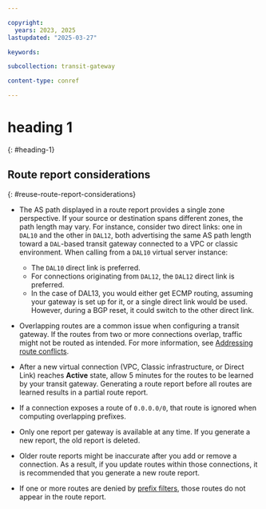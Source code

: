 ```yaml
---

copyright:
  years: 2023, 2025
lastupdated: "2025-03-27"

keywords:

subcollection: transit-gateway

content-type: conref

---
```


# heading 1
{: #heading-1}

## Route report considerations
{: #reuse-route-report-considerations}

* The AS path displayed in a route report provides a single zone perspective. If your source or destination spans different zones, the path length may vary. For instance, consider two direct links: one in `DAL10` and the other in `DAL12`, both advertising the same AS path length toward a `DAL`-based transit gateway connected to a VPC or classic environment. When calling from a `DAL10` virtual server instance:

   * The `DAL10` direct link is preferred.
   * For connections originating from `DAL12`, the `DAL12` direct link is preferred.
   * In the case of DAL13, you would either get ECMP routing, assuming your gateway is set up for it, or a single direct link would be used. However, during a BGP reset, it could switch to the other direct link.
* Overlapping routes are a common issue when configuring a transit gateway. If the routes from two or more connections overlap, traffic might not be routed as intended. For more information, see [Addressing route conflicts](/docs/transit-gateway?topic=transit-gateway-route-reports&interface=ui#route-conflicts).
* After a new virtual connection (VPC, Classic infrastructure, or Direct Link) reaches **Active** state, allow 5 minutes for the routes to be learned by your transit gateway. Generating a route report before all routes are learned results in a partial route report.
* If a connection exposes a route of `0.0.0.0/0`, that route is ignored when computing overlapping prefixes.
* Only one report per gateway is available at any time. If you generate a new report, the old report is deleted.
* Older route reports might be inaccurate after you add or remove a connection. As a result, if you update routes within those connections, it is recommended that you generate a new route report.
* If one or more routes are denied by [prefix filters](/docs/transit-gateway?topic=transit-gateway-adding-prefix-filters), those routes do not appear in the route report.
